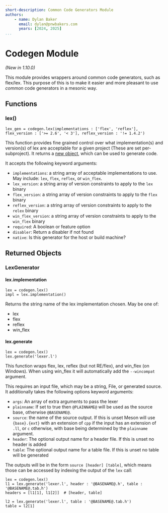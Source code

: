 ```yaml
---
short-description: Common Code Generators Module
authors:
    - name: Dylan Baker
      email: dylan@pnwbakers.com
      years: [2024, 2025]
...
```


# Codegen Module

*(New in 1.10.0)*

This module provides wrappers around common code generators, such as flex/lex. This purpose of this is to make it easier and more pleasant to use *common* code generators in a mesonic way.

## Functions

### lex()

```meson
lex_gen = codegen.lex(implementations : ['flex', 'reflex'], flex_version : ['>= 2.6', '< 3'], reflex_version : '!= 1.4.2')
```

This function provides fine grained control over what implementation(s) and version(s) of lex are acceptable for a given project (These are set per-subproject). It returns a [new object](#lexgenerator), which can be used to generate code.

It accepts the following keyword arguments:

 - `implementations`: a string array of acceptable implementations to use. May include: `lex`, `flex`, `reflex`, or `win_flex`.
 - `lex_version`: a string array of version constraints to apply to the `lex` binary
 - `flex_version`: a string array of version constraints to apply to the `flex` binary
 - `reflex_version`: a string array of version constraints to apply to the `relex` binary
 - `win_flex_version`: a string array of version constraints to apply to the `win_flex` binary
 - `required`: A boolean or feature option
 - `disabler`: Return a disabler if not found
 - `native`: Is this generator for the host or build machine?

## Returned Objects

### LexGenerator

#### lex.implementation

```meson
lex = codegen.lex()
impl = lex.implementation()
```

Returns the string name of the lex implementation chosen. May be one of:

- lex
- flex
- reflex
- win_flex

#### lex.generate

```meson
lex = codegen.lex()
lex.generate('lexer.l')
```

This function wraps flex, lex, reflex (but not RE/flex), and win_flex (on Windows). When using win_flex it will automatically add the `--wincompat` argument.

This requires an input file, which may be a string, File, or generated source. It additionally takes the following options keyword arguments:

- `args`: An array of extra arguments to pass the lexer
- `plainname`: If set to true then `@PLAINNAME@` will be used as the source base, otherwise `@BASENAME@`.
- `source`: the name of the source output. If this is unset Meson will use `{base}.{ext}` with an extension of `cpp` if the input has an extension of `.ll`, or `c` otherwise, with base being determined by the `plainname` argument.
- `header`: The optional output name for a header file. If this is unset no header is added
- `table`: The optional output name for a table file. If this is unset no table will be generated

The outputs will be in the form `source [header] [table]`, which means those can be accessed by indexing the output of the `lex` call:

```meson
lex = codegen.lex()
l1 = lex.generate('lexer.l', header : '@BASENAME@.h', table : '@BASENAME@.tab.h')
headers = [l1[1], l1[2]]  # [header, table]

l2 = lex.generate('lexer.l', table : '@BASENAME@.tab.h')
table = l2[1]
```
